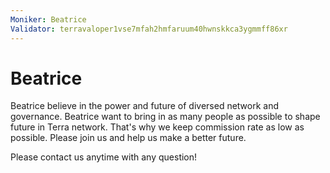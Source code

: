 ```yaml
---
Moniker: Beatrice
Validator: terravaloper1vse7mfah2hmfaruum40hwnskkca3ygmmff86xr
---
```


# Beatrice
Beatrice believe in the power and future of diversed network and governance. Beatrice want to bring in as many people as possible to shape future in Terra network. That's why we keep commission rate as low as possible. Please join us and help us make a better future.

Please contact us anytime with any question!


